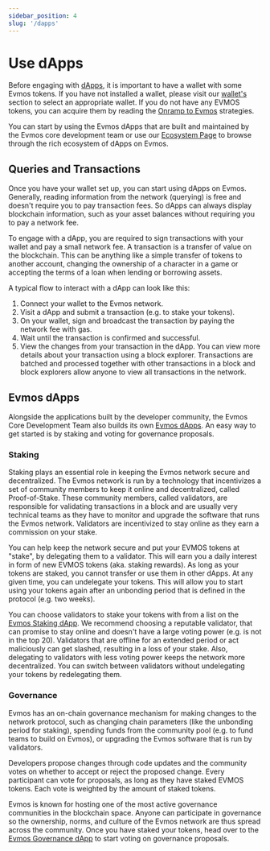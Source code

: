 ```yaml
---
sidebar_position: 4
slug: '/dapps'
---
```


# Use dApps

Before engaging with [dApps](../intro#what-are-dapps), it is important to have a wallet with some Evmos tokens. If you have not installed a wallet, please visit our [wallet's](../wallet) section to select an appropriate wallet. If you do not have any EVMOS tokens, you can acquire them by reading the [Onramp to Evmos](./../transfer#onramp-evmos) strategies.

You can start by using the Evmos dApps that are built and maintained by the Evmos core development team or use our [Ecosystem Page](https://evmos.org/ecosystem) to browse through the rich ecosystem of dApps on Evmos.

## Queries and Transactions

Once you have your wallet set up, you can start using dApps on Evmos. Generally, reading information from the network (querying) is free and doesn't require you to pay transaction fees. So dApps can always display blockchain information, such as your asset balances without requiring you to pay a network fee.

To engage with a dApp, you are required to sign transactions with your wallet and pay a small network fee. A transaction is a transfer of value on the blockchain. This can be anything like a simple transfer of tokens to another account, changing the ownership of a character in a game or accepting the terms of a loan when lending or borrowing assets.

A typical flow to interact with a dApp can look like this:

  1. Connect your wallet to the Evmos network.
  2. Visit a dApp and submit a transaction (e.g. to stake your tokens).
  3. On your wallet, sign and broadcast the transaction by paying the network fee with gas.
  4. Wait until the transaction is confirmed and successful.
  5. View the changes from your transaction in the dApp. You can view more details about your transaction using a block explorer. Transactions are batched and processed together with other transactions in a block and block explorers allow anyone to view all transactions in the network.

## Evmos dApps

Alongside the applications built by the developer community, the Evmos Core Development Team also builds its own [Evmos dApps](https://app.evmos.org). An easy way to get started is by staking and voting for governance proposals.

### Staking

Staking plays an essential role in keeping the Evmos network secure and decentralized. The Evmos network is run by a technology that incentivizes a set of community members to keep it online and decentralized, called Proof-of-Stake. These community members, called validators, are responsible for validating transactions in a block and are usually very technical teams as they have to monitor and upgrade the software that runs the Evmos network. Validators are incentivized to stay online as they earn a commission on your stake.

You can help keep the network secure and put your EVMOS tokens at "stake", by delegating them to a validator. This will earn you a daily interest in form of new EVMOS tokens (aka. staking rewards). As long as your tokens are staked, you cannot transfer or use them in other dApps. At any given time, you can undelegate your tokens. This will allow you to start using your tokens again after an unbonding period that is defined in the protocol (e.g. two weeks).

You can choose validators to stake your tokens with from a list on the [Evmos Staking dApp](https://app.evmos.org/staking). We recommend choosing a reputable validator, that can promise to stay online and doesn't have a large voting power (e.g. is not in the top 20). Validators that are offline for an extended period or act maliciously can get slashed, resulting in a loss of your stake. Also, delegating to validators with less voting power keeps the network more decentralized. You can switch between validators without undelegating your tokens by redelegating them.

### Governance

Evmos has an on-chain governance mechanism for making changes to the network protocol, such as changing chain parameters (like the unbonding period for staking), spending funds from the community pool (e.g. to fund teams to build on Evmos), or upgrading the Evmos software that is run by validators.

Developers propose changes through code updates and the community votes on whether to accept or reject the proposed change. Every participant can vote for proposals, as long as they have staked EVMOS tokens. Each vote is weighted by the amount of staked tokens.

Evmos is known for hosting one of the most active governance communities in the blockchain space. Anyone can participate in governance so the ownership, norms, and culture of the Evmos network are thus spread across the community. Once you have staked your tokens, head over to the [Evmos Governance dApp](https://app.evmos.org/governance) to start voting on governance proposals.

<!-- TODO Add CTA to community page -->